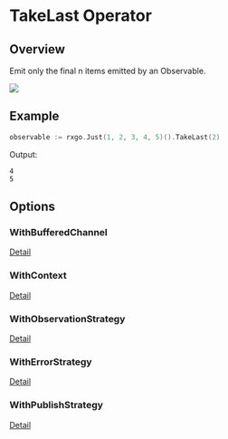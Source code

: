 # TakeLast Operator

## Overview

Emit only the final n items emitted by an Observable.

![](http://reactivex.io/documentation/operators/images/takeLast.n.png)

## Example

```go
observable := rxgo.Just(1, 2, 3, 4, 5)().TakeLast(2)
```

Output:

```
4
5
```

## Options

### WithBufferedChannel

[Detail](options.md#withbufferedchannel)

### WithContext

[Detail](options.md#withcontext)

### WithObservationStrategy

[Detail](options.md#withobservationstrategy)

### WithErrorStrategy

[Detail](options.md#witherrorstrategy)

### WithPublishStrategy

[Detail](options.md#withpublishstrategy)